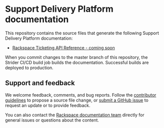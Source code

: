 # Support Delivery Platform documentation

This repository contains the source files that generate the following Support Delivery Platform documentation:

* [Rackspace Ticketing API Reference - coming soon](https://developer.rackspace.com/docs/link-to-published-doc)

When you commit changes to the master branch of this repository, the
Strider CI/CD build job builds the documentation. Successful builds are deployed to production.

## Support and feedback

We welcome feedback, comments, and bug reports. Follow the
[contributor guidelines](https://github.rackspace.com/IX/docs-starter-kit/blob/master/CONTRIBUTING.md) to propose a source file change, or
[submit a GitHub issue](https://github.rackspace.com/IX/docs-starter-kit/issues)
to request an update or to provide feedback.

You can also contact the
[Rackspace documentation team](mailto:infodev@rackspace.com) directly for
general issues or questions about the content.

